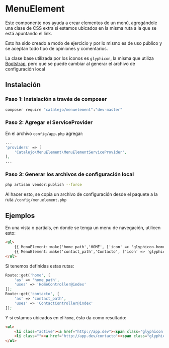 # MenuElement
Este componente nos ayuda a crear elementos de un menú, agregándole una clase de CSS extra si estamos ubicados en la misma ruta a la que se está apuntando el link.

Esto ha sido creado a modo de ejercicio y por lo mismo es de uso público y se aceptan todo tipo de opiniones y comentarios.

La clase base utilizada por los íconos es `glyphicon`, la misma que utiliza [Bootstrap](http://getbootstrap.com/), pero que se puede cambiar al generar el archivo de configuración local
## Instalación
### Paso 1: Instalación a través de composer
```bash
composer require "catalejo/menuelement":"dev-master"
```
### Paso 2: Agregar el ServiceProvider
En el archivo `config/app.php` agregar:
```php
...
'providers' => [
    'Catalejo\MenuElement\MenuElementServiceProvider',
],
...
```
### Paso 3: Generar los archivos de configuración local
```bash
php artisan vendor:publish --force
```
Al hacer esto, se copia un archivo de configuración desde el paquete a la ruta `/config/menuelement.php`
## Ejemplos
En una vista o partials, en donde se tenga un menu de navegación, utilicen esto:
```html
<ul>
    {{ MenuElement::make('home_path','HOME', ['icon' => 'glyphicon-home']) }}
    {{ MenuElement::make('contact_path','Contacto', ['icon' => 'glyphicon-envelope']) }}
</ul>
```
Si tenemos definidas estas rutas:
```php
Route::get('home', [
    'as' => 'home_path',
    'uses' => 'HomeController@index'
]);
Route::get('contacto', [
    'as' => 'contact_path',
    'uses' => 'ContactController@index'
]);
``` 
Y si estamos ubicados en el `home`, ésto da como resultado:
```html
<ul>
    <li class="active"><a href="http://app.dev"><span class="glyphicon glyphicon-home" aria-hidden="true"></span>HOME</a></li>
    <li class=""><a href="http://app.dev/contacto"><span class="glyphicon glyphicon-envelope" aria-hidden="true"></span>Contacto</a></li>
</ul>
```
